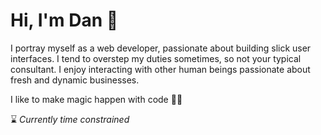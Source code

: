 # Hi, I'm Dan 👋

I portray myself as a web developer, passionate about building slick user interfaces. I tend to overstep my duties sometimes, so not your typical consultant. I enjoy interacting with other human beings passionate about fresh and dynamic businesses.

I like to make magic happen with code 🧙‍♂️

⌛ _Currently time constrained_
